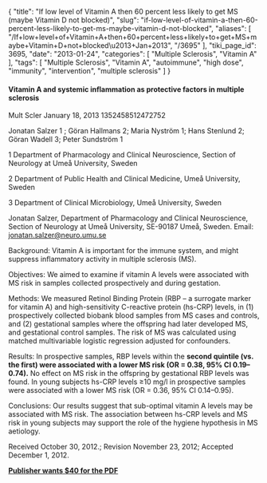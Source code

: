 {
    "title": "If low level of Vitamin A then 60 percent less likely to get MS (maybe Vitamin D not blocked)",
    "slug": "if-low-level-of-vitamin-a-then-60-percent-less-likely-to-get-ms-maybe-vitamin-d-not-blocked",
    "aliases": [
        "/If+low+level+of+Vitamin+A+then+60+percent+less+likely+to+get+MS+maybe+Vitamin+D+not+blocked\u2013+Jan+2013",
        "/3695"
    ],
    "tiki_page_id": 3695,
    "date": "2013-01-24",
    "categories": [
        "Multiple Sclerosis",
        "Vitamin A"
    ],
    "tags": [
        "Multiple Sclerosis",
        "Vitamin A",
        "autoimmune",
        "high dose",
        "immunity",
        "intervention",
        "multiple sclerosis"
    ]
}


#### Vitamin A and systemic inflammation as protective factors in multiple sclerosis

Mult Scler January 18, 2013 1352458512472752

Jonatan Salzer 1 ;     Göran Hallmans 2;     Maria Nyström 1;     Hans Stenlund 2;     Göran Wadell 3;     Peter Sundström 1

1 Department of Pharmacology and Clinical Neuroscience, Section of Neurology at Umeå University, Sweden

2 Department of Public Health and Clinical Medicine, Umeå University, Sweden

3 Department of Clinical Microbiology, Umeå University, Sweden

Jonatan Salzer, Department of Pharmacology and Clinical Neuroscience, Section of Neurology at Umeå University, SE-90187 Umeå, Sweden. Email: jonatan.salzer@neuro.umu.se

Background: Vitamin A is important for the immune system, and might suppress inflammatory activity in multiple sclerosis (MS).

Objectives: We aimed to examine if vitamin A levels were associated with MS risk in samples collected prospectively and during gestation.

Methods: We measured Retinol Binding Protein (RBP – a surrogate marker for vitamin A) and high-sensitivity C-reactive protein (hs-CRP) levels, in (1) prospectively collected biobank blood samples from MS cases and controls, and (2) gestational samples where the offspring had later developed MS, and gestational control samples. The risk of MS was calculated using matched multivariable logistic regression adjusted for confounders.

Results: In prospective samples, RBP levels within the  **second quintile (vs. the first) were associated with a lower MS risk (OR = 0.38, 95% CI 0.19–0.74).**  No effect on MS risk in the offspring by gestational RBP levels was found. In young subjects hs-CRP levels ≥10 mg/l in prospective samples were associated with a lower MS risk (OR = 0.36, 95% CI 0.14–0.95).

Conclusions: Our results suggest that sub-optimal vitamin A levels may be associated with MS risk. The association between hs-CRP levels and MS risk in young subjects may support the role of the hygiene hypothesis in MS aetiology.

Received October 30, 2012.;     Revision November 23, 2012;     Accepted December 1, 2012.

 **[Publisher wants $40 for the PDF](http://msj.sagepub.com/content/19/8/1046.long)**